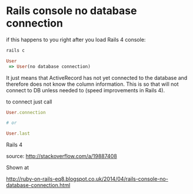 # Rails console no database connection

if this happens to you right after you load Rails 4 console:

```bash
rails c
```

```ruby
User
 => User(no database connection)
```

It just means that ActiveRecord  has not yet connected to the database and therefore does not know the column information.
This is so that will not connect to DB unless needed to (speed improvements in Rails 4). 

to connect just call

```ruby
User.connection

# or

User.last
```

Rails 4

source: http://stackoverflow.com/a/19887408


Shown at 

http://ruby-on-rails-eq8.blogspot.co.uk/2014/04/rails-console-no-database-connection.html
